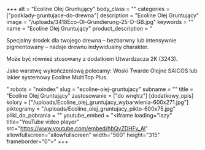 +++
alt = "Ecoline Olej Gruntujący"
body_class = ""
categories = ["podklady-gruntujace-do-drewna"]
description = "Ecoline Olej Gruntujący"
image = "/uploads/3418Eco-Ol-Grundierung-25-D-GB.jpg"
keywords = ""
name = "Ecoline Olej Gruntujący"
product_description = "<p>Specjalny środek dla twojego drewna – bezbarwny lub intensywnie pigmentowany – nadaje drewnu indywidualny charakter.</p><p>Może być również stosowany z dodatkiem Utwardzacza 2K (3243).</p><p>Jako warstwę wykończeniową polecamy: Woski Twarde Olejne SAICOS lub lakier systemowy Ecoline MultiTop Plus.</p>"
robots = "noindex"
slug = "ecoline-olej-gruntujacy"
subname = ""
title = "Ecoline Olej Gruntujący"
zastosowanie = ["do wnętrz"]
[dodatkowy_opis]
kolory = ["/uploads/Ecoline_olej_gruntujacy_wybarwienia-600x271.jpg"]
piktogramy = "/uploads/Ecoline_olej_gruntujacy_pikto-600x75.jpg"
pliki_do_pobrania = ""
youtube_embed = "<iframe loading=\"lazy\" title=\"YouTube video player\" src=\"https://www.youtube.com/embed/hbQvZDHFv_A\" allowfullscreen=\"allowfullscreen\" width=\"560\" height=\"315\" frameborder=\"0\"></iframe>"
+++
